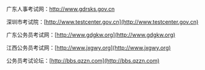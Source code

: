 广东人事考试网：http://www.gdrsks.gov.cn

深圳市考试院：[http://www.testcenter.gov.cn](http://www.testcenter.gov.cn)

广东公务员考试网：[http://www.gdgkw.org](http://www.gdgkw.org)

江西公务员考试网：[http://www.jxgwy.org](http://www.jxgwy.org)

公务员考试论坛：[http://bbs.qzzn.com](http://bbs.qzzn.com)

